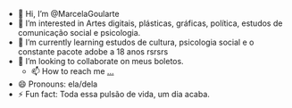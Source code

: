 - 👋 Hi, I’m @MarcelaGoularte
- 👀 I’m interested in Artes digitais, plásticas, gráficas, política, estudos de comunicação social e psicologia. 
- 🌱 I’m currently learning estudos de cultura, psicologia social e o constante pacote adobe a 18 anos rsrsrs
- 💞️ I’m looking to collaborate on meus boletos.
  - 📫 How to reach me [...](https://www.tiktok.com/@mada.gg?is_from_webapp=1&sender_device=pc)
- 😄 Pronouns: ela/dela
- ⚡ Fun fact: Toda essa pulsão de vida, um dia acaba.

<!---
MarcelaGoularte/MarcelaGoularte is a ✨ special ✨ repository because its `README.md` (this file) appears on your GitHub profile.
You can click the Preview link to take a look at your changes.
--->
